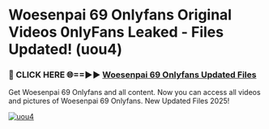 # Woesenpai 69 Onlyfans Original Videos 0nlyFans Leaked - Files Updated! (uou4)

<h3>🔴 CLICK HERE 🌐==►► <a href="https://tinyurl.com/3hn5wdd3" rel="nofollow">Woesenpai 69 Onlyfans Updated Files</a></h3>

Get Woesenpai 69 Onlyfans and all content. Now you can access all videos and pictures of Woesenpai 69 Onlyfans. New Updated Files 2025!

[![uou4](https://i.imgur.com/4HnBqBT.gif)](https://tinyurl.com/3hn5wdd3)

